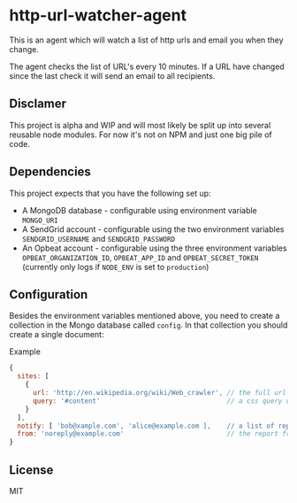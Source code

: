 # http-url-watcher-agent

This is an agent which will watch a list of http urls and email you when
they change.

The agent checks the list of URL's every 10 minutes. If a URL have
changed since the last check it will send an email to all recipients.

## Disclamer

This project is alpha and WIP and will most likely be split up into
several reusable node modules. For now it's not on NPM and just one big
pile of code.

## Dependencies

This project expects that you have the following set up:

- A MongoDB database - configurable using environment variable `MONGO_URI`
- A SendGrid account - configurable using the two environment variables `SENDGRID_USERNAME` and `SENDGRID_PASSWORD`
- An Opbeat account - configurable using the three environment variables `OPBEAT_ORGANIZATION_ID`, `OPBEAT_APP_ID` and `OPBEAT_SECRET_TOKEN` (currently only logs if `NODE_ENV` is set to `production`)

## Configuration

Besides the environment variables mentioned above, you need to create a
collection in the Mongo database called `config`. In that collection you
should create a single document:

Example

```js
{
  sites: [
    {
      url: 'http://en.wikipedia.org/wiki/Web_crawler', // the full url to crawl
      query: '#content'                                // a css query used to extract the main HTML content that should be diffed
    }
  ],
  notify: [ 'bob@xample.com', 'alice@example.com ],    // a list of report recipients
  from: 'noreply@example.com'                          // the report from address
}
```

## License

MIT
